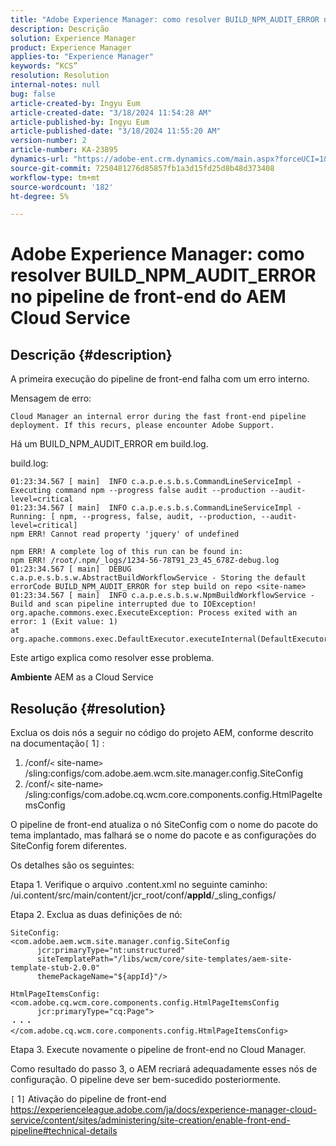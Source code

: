 ```yaml
---
title: "Adobe Experience Manager: como resolver BUILD_NPM_AUDIT_ERROR no pipeline de front-end do AEM Cloud Service"
description: Descrição
solution: Experience Manager
product: Experience Manager
applies-to: "Experience Manager"
keywords: “KCS”
resolution: Resolution
internal-notes: null
bug: false
article-created-by: Ingyu Eum
article-created-date: "3/18/2024 11:54:28 AM"
article-published-by: Ingyu Eum
article-published-date: "3/18/2024 11:55:20 AM"
version-number: 2
article-number: KA-23895
dynamics-url: "https://adobe-ent.crm.dynamics.com/main.aspx?forceUCI=1&pagetype=entityrecord&etn=knowledgearticle&id=5df77d44-1ee5-ee11-904d-6045bd006793"
source-git-commit: 7250481276d85857fb1a3d15fd25d8b48d373408
workflow-type: tm+mt
source-wordcount: '182'
ht-degree: 5%

---
```


# Adobe Experience Manager: como resolver BUILD_NPM_AUDIT_ERROR no pipeline de front-end do AEM Cloud Service

## Descrição {#description}


A primeira execução do pipeline de front-end falha com um erro interno.

Mensagem de erro:


```
Cloud Manager an internal error during the fast front-end pipeline deployment. If this recurs, please encounter Adobe Support.
```


Há um BUILD_NPM_AUDIT_ERROR em build.log.

build.log:


```
01:23:34.567 [ main]  INFO c.a.p.e.s.b.s.CommandLineServiceImpl - Executing command npm --progress false audit --production --audit-level=critical
01:23:34.567 [ main]  INFO c.a.p.e.s.b.s.CommandLineServiceImpl - Running: [ npm, --progress, false, audit, --production, --audit-level=critical] 
npm ERR! Cannot read property 'jquery' of undefined

npm ERR! A complete log of this run can be found in:
npm ERR! /root/.npm/_logs/1234-56-78T91_23_45_678Z-debug.log
01:23:34.567 [ main]  DEBUG c.a.p.e.s.b.s.w.AbstractBuildWorkflowService - Storing the default errorCode BUILD_NPM_AUDIT_ERROR for step build on repo <site-name>
01:23:34.567 [ main]  INFO c.a.p.e.s.b.s.w.NpmBuildWorkflowService - Build and scan pipeline interrupted due to IOException!
org.apache.commons.exec.ExecuteException: Process exited with an error: 1 (Exit value: 1)
at org.apache.commons.exec.DefaultExecutor.executeInternal(DefaultExecutor.java:404)
```


Este artigo explica como resolver esse problema.

<b>Ambiente</b>
AEM as a Cloud Service


## Resolução {#resolution}


Exclua os dois nós a seguir no código do projeto AEM, conforme descrito na documentação`[` 1`]` :

1. /conf/`<` site-name`>` /sling:configs/com.adobe.aem.wcm.site.manager.config.SiteConfig
2. /conf/`<` site-name`>` /sling:configs/com.adobe.cq.wcm.core.components.config.HtmlPageItemsConfig

O pipeline de front-end atualiza o nó SiteConfig com o nome do pacote do tema implantado, mas falhará se o nome do pacote e as configurações do SiteConfig forem diferentes.

Os detalhes são os seguintes:

Etapa 1. Verifique o arquivo .content.xml no seguinte caminho: /ui.content/src/main/content/jcr_root/conf/__appId__/_sling_configs/

Etapa 2. Exclua as duas definições de nó:


```
SiteConfig:
<com.adobe.aem.wcm.site.manager.config.SiteConfig
      jcr:primaryType="nt:unstructured"
      siteTemplatePath="/libs/wcm/core/site-templates/aem-site-template-stub-2.0.0"
      themePackageName="${appId}"/>
```



```
HtmlPageItemsConfig:
<com.adobe.cq.wcm.core.components.config.HtmlPageItemsConfig
      jcr:primaryType="cq:Page">
・・・
</com.adobe.cq.wcm.core.components.config.HtmlPageItemsConfig>
```


Etapa 3. Execute novamente o pipeline de front-end no Cloud Manager.

Como resultado do passo 3, o AEM recriará adequadamente esses nós de configuração. O pipeline deve ser bem-sucedido posteriormente.

`[` 1`]`  Ativação do pipeline de front-end https://experienceleague.adobe.com/ja/docs/experience-manager-cloud-service/content/sites/administering/site-creation/enable-front-end-pipeline#technical-details
